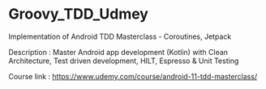# Groovy_TDD_Udmey

Implementation of Android TDD Masterclass - Coroutines, Jetpack

Description : Master Android app development (Kotlin) with Clean Architecture, Test driven development, HILT, Espresso & Unit Testing

Course link : https://www.udemy.com/course/android-11-tdd-masterclass/
